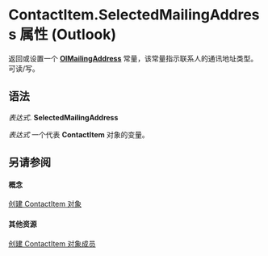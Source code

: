 
# ContactItem.SelectedMailingAddress 属性 (Outlook)

返回或设置一个  **[OlMailingAddress](1a0822be-3c4c-f162-8ab7-12edb20a0949.md)** 常量，该常量指示联系人的通讯地址类型。可读/写。


## 语法

 _表达式_. **SelectedMailingAddress**

 _表达式_ 一个代表 **ContactItem** 对象的变量。


## 另请参阅


#### 概念


[创建 ContactItem 对象](8e32093c-a678-f1fd-3f35-c2d8994d166f.md)
#### 其他资源


[创建 ContactItem 对象成员](a8b13369-4c87-02aa-e62a-1f3067e559fa.md)